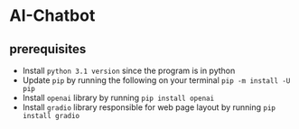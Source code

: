 # AI-Chatbot
## prerequisites
* Install `python 3.1 version` since the program is in python
* Update `pip` by running the following on your terminal `pip -m install -U pip`
* Install `openai` library by running `pip install openai`
* Install `gradio` library responsible for web page layout by running `pip install gradio`
